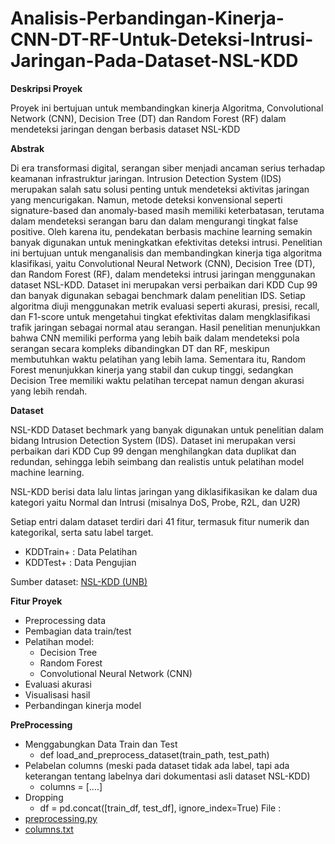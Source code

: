 # Analisis-Perbandingan-Kinerja-CNN-DT-RF-Untuk-Deteksi-Intrusi-Jaringan-Pada-Dataset-NSL-KDD
**Deskripsi Proyek**

Proyek ini bertujuan untuk membandingkan kinerja Algoritma, Convolutional Network (CNN), Decision Tree (DT) dan Random Forest (RF) dalam mendeteksi jaringan dengan berbasis dataset NSL-KDD

**Abstrak**

Di era transformasi digital, serangan siber menjadi ancaman serius terhadap keamanan infrastruktur jaringan. Intrusion Detection System (IDS) merupakan salah satu solusi penting untuk mendeteksi aktivitas jaringan yang mencurigakan. Namun, metode deteksi konvensional seperti signature-based dan anomaly-based masih memiliki keterbatasan, terutama dalam mendeteksi serangan baru dan dalam mengurangi tingkat false positive. Oleh karena itu, pendekatan berbasis machine learning semakin banyak digunakan untuk meningkatkan efektivitas deteksi intrusi.
Penelitian ini bertujuan untuk menganalisis dan membandingkan kinerja tiga algoritma klasifikasi, yaitu Convolutional Neural Network (CNN), Decision Tree (DT), dan Random Forest (RF), dalam mendeteksi intrusi jaringan menggunakan dataset NSL-KDD. Dataset ini merupakan versi perbaikan dari KDD Cup 99 dan banyak digunakan sebagai benchmark dalam penelitian IDS. Setiap algoritma diuji menggunakan metrik evaluasi seperti akurasi, presisi, recall, dan F1-score untuk mengetahui tingkat efektivitas dalam mengklasifikasi trafik jaringan sebagai normal atau serangan.
Hasil penelitian menunjukkan bahwa CNN memiliki performa yang lebih baik dalam mendeteksi pola serangan secara kompleks dibandingkan DT dan RF, meskipun membutuhkan waktu pelatihan yang lebih lama. Sementara itu, Random Forest menunjukkan kinerja yang stabil dan cukup tinggi, sedangkan Decision Tree memiliki waktu pelatihan tercepat namun dengan akurasi yang lebih rendah.

**Dataset**

NSL-KDD  Dataset bechmark yang banyak digunakan untuk penelitian dalam bidang Intrusion Detection System (IDS). Dataset ini merupakan versi perbaikan dari KDD Cup 99 dengan menghilangkan data duplikat dan redundan, sehingga lebih seimbang dan realistis untuk pelatihan model machine learning.

NSL-KDD berisi data lalu lintas jaringan yang diklasifikasikan ke dalam dua kategori yaitu Normal dan Intrusi (misalnya DoS, Probe, R2L, dan U2R)

Setiap entri dalam dataset terdiri dari 41 fitur, termasuk fitur numerik dan kategorikal, serta satu label target.
- KDDTrain+ : Data Pelatihan  
- KDDTest+ : Data Pengujian

Sumber dataset:  [NSL-KDD (UNB)](https://www.unb.ca/cic/datasets/nsl.html)

**Fitur Proyek**

- Preprocessing data
- Pembagian data train/test
- Pelatihan model:
  - Decision Tree
  - Random Forest
  - Convolutional Neural Network (CNN)
- Evaluasi akurasi
- Visualisasi hasil
- Perbandingan kinerja model

**PreProcessing**

- Menggabungkan Data Train dan Test
  - def load_and_preprocess_dataset(train_path, test_path)
- Pelabelan columns (meski pada dataset tidak ada label, tapi ada keterangan tentang labelnya dari dokumentasi asli dataset NSL-KDD)
  - columns = [....]
- Dropping
  - df = pd.concat([train_df, test_df], ignore_index=True)
File :  
- [preprocessing.py](./preprocessing.py)
- [columns.txt](./columns.txt)

